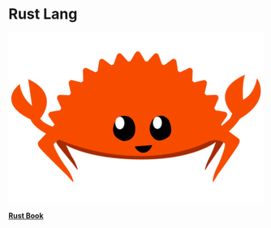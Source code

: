 
# Rust Lang
[![Rust](./Rust.png)](./Rust.png)

[**Rust Book**](https://doc.rust-lang.org/book/)

<!-- [![Rust](https://www.rust-lang.org/logos/rust-logo-128x128.png)](https://www.rust-lang.org/logos/rust-logo-128x128.png) -->
